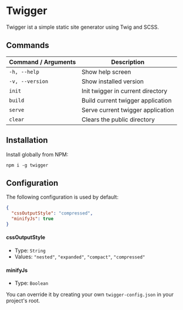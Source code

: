 # Twigger

Twigger ist a simple static site generator using Twig and SCSS.

## Commands

| Command / Arguments | Description                       |
| ------------------- | --------------------------------- |
| `-h, --help`        | Show help screen                  |
| `-v, --version`     | Show installed version            |
| `init`              | Init twigger in current directory |
| `build`             | Build current twigger application |
| `serve`             | Serve current twigger application |
| `clear`             | Clears the public directory       |

## Installation

Install globally from NPM:

`npm i -g twigger`

## Configuration

The following configuration is used by default:

```json
{
  "cssOutputStyle": "compressed",
  "minifyJs": true
}
```

#### cssOutputStyle

- Type: `String`
- Values: `"nested"`, `"expanded"`, `"compact"`, `"compressed"`

#### minifyJs

- Type: `Boolean`

You can override it by creating your own `twigger-config.json` in your project's root.
